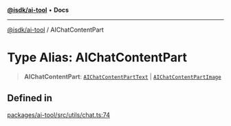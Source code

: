 [**@isdk/ai-tool**](../README.md) • **Docs**

***

[@isdk/ai-tool](../globals.md) / AIChatContentPart

# Type Alias: AIChatContentPart

> **AIChatContentPart**: [`AIChatContentPartText`](../interfaces/AIChatContentPartText.md) \| [`AIChatContentPartImage`](../interfaces/AIChatContentPartImage.md)

## Defined in

[packages/ai-tool/src/utils/chat.ts:74](https://github.com/isdk/ai-tool.js/blob/5f9f0083c734722103ff5468e424b48c212a55f0/src/utils/chat.ts#L74)
